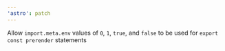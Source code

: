 ```yaml
---
'astro': patch
---
```


Allow `import.meta.env` values of `0`, `1`, `true`, and `false` to be used for `export const prerender` statements
